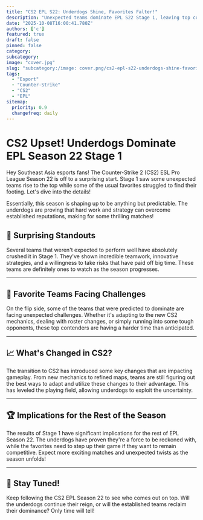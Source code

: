 ```yaml
---
title: "CS2 EPL S22: Underdogs Shine, Favorites Falter!"
description: "Unexpected teams dominate EPL S22 Stage 1, leaving top contenders behind."
date: "2025-10-08T16:00:41.780Z"
authors: ['c']
featured: true
draft: false
pinned: false
category:
subcategory:
image: "cover.jpg"
slug: "subcategory:/image: cover.png/cs2-epl-s22-underdogs-shine-favorites-falter"
tags:
  - "Esport"
  - "Counter-Strike"
  - "CS2"
  - "EPL"
sitemap:
  priority: 0.9
  changefreq: daily
---
```


# CS2 Upset! Underdogs Dominate EPL Season 22 Stage 1

Hey Southeast Asia esports fans! The Counter-Strike 2 (CS2) ESL Pro League Season 22 is off to a surprising start. Stage 1 saw some unexpected teams rise to the top while some of the usual favorites struggled to find their footing. Let's dive into the details!

Essentially, this season is shaping up to be anything but predictable. The underdogs are proving that hard work and strategy can overcome established reputations, making for some thrilling matches!

## 🤯 Surprising Standouts

Several teams that weren't expected to perform well have absolutely crushed it in Stage 1. They've shown incredible teamwork, innovative strategies, and a willingness to take risks that have paid off big time. These teams are definitely ones to watch as the season progresses.

---

## 🤔 Favorite Teams Facing Challenges

On the flip side, some of the teams that were predicted to dominate are facing unexpected challenges. Whether it's adapting to the new CS2 mechanics, dealing with roster changes, or simply running into some tough opponents, these top contenders are having a harder time than anticipated.

---

## 📈 What's Changed in CS2?

The transition to CS2 has introduced some key changes that are impacting gameplay. From new mechanics to refined maps, teams are still figuring out the best ways to adapt and utilize these changes to their advantage. This has leveled the playing field, allowing underdogs to exploit the uncertainty.

---

## 🏆 Implications for the Rest of the Season

The results of Stage 1 have significant implications for the rest of EPL Season 22. The underdogs have proven they're a force to be reckoned with, while the favorites need to step up their game if they want to remain competitive. Expect more exciting matches and unexpected twists as the season unfolds!

---

## 📣 Stay Tuned!

Keep following the CS2 EPL Season 22 to see who comes out on top. Will the underdogs continue their reign, or will the established teams reclaim their dominance? Only time will tell!